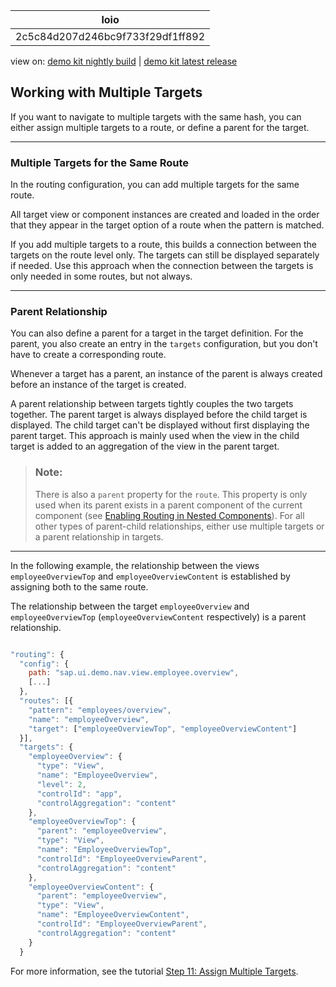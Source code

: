 <!-- loio2c5c84d207d246bc9f733f29df1ff892 -->

| loio |
| -----|
| 2c5c84d207d246bc9f733f29df1ff892 |

<div id="loio">

view on: [demo kit nightly build](https://openui5nightly.hana.ondemand.com/#/topic/2c5c84d207d246bc9f733f29df1ff892) | [demo kit latest release](https://openui5.hana.ondemand.com/#/topic/2c5c84d207d246bc9f733f29df1ff892)</div>

## Working with Multiple Targets

If you want to navigate to multiple targets with the same hash, you can either assign multiple targets to a route, or define a parent for the target.

***

### Multiple Targets for the Same Route

In the routing configuration, you can add multiple targets for the same route.

All target view or component instances are created and loaded in the order that they appear in the target option of a route when the pattern is matched.

If you add multiple targets to a route, this builds a connection between the targets on the route level only. The targets can still be displayed separately if needed. Use this approach when the connection between the targets is only needed in some routes, but not always.

***

### Parent Relationship

You can also define a parent for a target in the target definition. For the parent, you also create an entry in the `targets` configuration, but you don't have to create a corresponding route.

Whenever a target has a parent, an instance of the parent is always created before an instance of the target is created.

A parent relationship between targets tightly couples the two targets together. The parent target is always displayed before the child target is displayed. The child target can't be displayed without first displaying the parent target. This approach is mainly used when the view in the child target is added to an aggregation of the view in the parent target.

> ### Note:  
> There is also a `parent` property for the `route`. This property is only used when its parent exists in a parent component of the current component \(see [Enabling Routing in Nested Components](Enabling_Routing_in_Nested_Components_fb19f50.md)\). For all other types of parent-child relationships, either use multiple targets or a parent relationship in targets.

***

In the following example, the relationship between the views `employeeOverviewTop` and `employeeOverviewContent` is established by assigning both to the same route.

The relationship between the target `employeeOverview` and `employeeOverviewTop` \(`employeeOverviewContent` respectively\) is a parent relationship.

``` js

"routing": {
  "config": {
    path: "sap.ui.demo.nav.view.employee.overview",
    [...]
  },
  "routes": [{
    "pattern": "employees/overview",
    "name": "employeeOverview",
    "target": ["employeeOverviewTop", "employeeOverviewContent"]
  }],
  "targets": {
    "employeeOverview": {
      "type": "View",
      "name": "EmployeeOverview",
      "level": 2,
      "controlId": "app",
      "controlAggregation": "content"
    },
    "employeeOverviewTop": {
      "parent": "employeeOverview",
      "type": "View",
      "name": "EmployeeOverviewTop",
      "controlId": "EmployeeOverviewParent",
      "controlAggregation": "content"
    },
    "employeeOverviewContent": {
      "parent": "employeeOverview",
      "type": "View",
      "name": "EmployeeOverviewContent",
      "controlId": "EmployeeOverviewParent",
      "controlAggregation": "content"
    }
  }
```

For more information, see the tutorial [Step 11: Assign Multiple Targets](Step_11_Assign_Multiple_Targets_b01840e.md).

